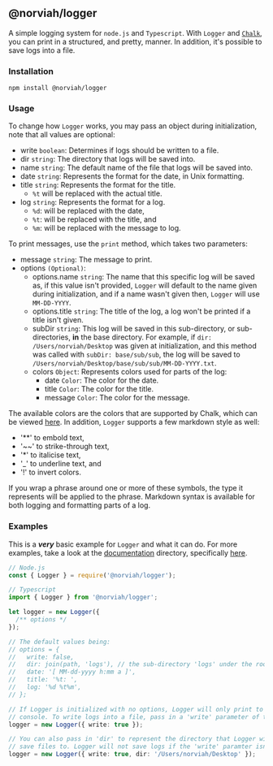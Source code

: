 ## @norviah/logger

A simple logging system for `node.js` and `Typescript`. With `Logger` and <code>[Chalk](https://www.npmjs.com/package/chalk)</code>, you can print in a structured, and pretty, manner. In addition, it's possible to save logs into a file.

### Installation

```
npm install @norviah/logger
```

### Usage

To change how `Logger` works, you may pass an object during initialization, note that all values are optional:
  - write `boolean`: Determines if logs should be written to a file.
  - dir `string`: The directory that logs will be saved into.
  - name `string`: The default name of the file that logs will be saved into.
  - date `string`: Represents the format for the date, in Unix formatting.
  - title `string`: Represents the format for the title.
    - `%t` will be replaced with the actual title.
  - log `string`: Represents the format for a log.
    - `%d`: will be replaced with the date,
    - `%t`: will be replaced with the title, and
    - `%m`: will be replaced with the message to log.

To print messages, use the `print` method, which takes two parameters:
  - message `string`: The message to print.
  - options `(Optional)`:
    - options.name `string`: The name that this specific log will be saved as, if this value isn't provided, `Logger` will default to the name given during initialization, and if a name wasn't given then, `Logger` will use `MM-DD-YYYY`.
    - options.title `string`: The title of the log, a log won't be printed if a title isn't given.
    - subDir `string`: This log will be saved in this sub-directory, or sub-directories, **in** the base directory. For example, if `dir: /Users/norviah/Desktop` was given at initialization, and this method was called with `subDir: base/sub/sub`, the log will be saved to `/Users/norviah/Desktop/base/sub/sub/MM-DD-YYYY.txt`.
    - colors `Object`: Represents colors used for parts of the log:
      - date `Color`: The color for the date.
      - title `Color`: The color for the title.
      - message `Color`: The color for the message.

The available colors are the colors that are supported by Chalk, which can be viewed [here](https://github.com/chalk/chalk/blob/master/index.d.ts#L56).
In addition, `Logger` supports a few markdown style as well:

  - '**' to embold text,
  - '~~' to strike-through text,
  - '*' to italicise text,
  - '_' to underline text, and
  - '!' to invert colors.

If you wrap a phrase around one or more of these symbols, the type it represents will be applied to the phrase. Markdown syntax is available for both logging and formatting parts of a log.

### Examples

This is a ***very*** basic example for `Logger` and what it can do. For more examples, take a look at the [documentation](./docs) directory, specifically [here](https://github.com/Norviah/logger/blob/master/docs/classes/_index_.logger.md).

```typescript
// Node.js
const { Logger } = require('@norviah/logger');

// Typescript
import { Logger } from '@norviah/logger';

let logger = new Logger({
  /** options */
});

// The default values being:
// options = {
//   write: false,
//   dir: join(path, 'logs'), // the sub-directory 'logs' under the root directory
//   date: '[ MM-dd-yyyy h:mm a ]',
//   title: '%t: ',
//   log: '%d %t%m',
// };

// If Logger is initialized with no options, Logger will only print to the
// console. To write logs into a file, pass in a 'write' parameter of true.
logger = new Logger({ write: true });

// You can also pass in 'dir' to represent the directory that Logger will
// save files to. Logger will not save logs if the 'write' paramter isn't true.
logger = new Logger({ write: true, dir: '/Users/norviah/Desktop' });
```

